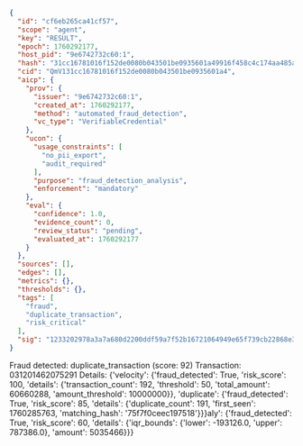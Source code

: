 ```json
{
  "id": "cf6eb265ca41cf57",
  "scope": "agent",
  "key": "RESULT",
  "epoch": 1760292177,
  "host_pid": "9e6742732c60:1",
  "hash": "31cc16781016f152de0080b043501be0935601a49916f458c4c174aa485a2383",
  "cid": "QmV131cc16781016f152de0080b043501be0935601a4",
  "aicp": {
    "prov": {
      "issuer": "9e6742732c60:1",
      "created_at": 1760292177,
      "method": "automated_fraud_detection",
      "vc_type": "VerifiableCredential"
    },
    "ucon": {
      "usage_constraints": [
        "no_pii_export",
        "audit_required"
      ],
      "purpose": "fraud_detection_analysis",
      "enforcement": "mandatory"
    },
    "eval": {
      "confidence": 1.0,
      "evidence_count": 0,
      "review_status": "pending",
      "evaluated_at": 1760292177
    }
  },
  "sources": [],
  "edges": [],
  "metrics": {},
  "thresholds": {},
  "tags": [
    "fraud",
    "duplicate_transaction",
    "risk_critical"
  ],
  "sig": "1233202978a3a7a680d2200ddf59a7f52b16721064949e65f739cb22868e3e1e"
}
```

Fraud detected: duplicate_transaction (score: 92)
Transaction: 031201462075291
Details: {'velocity': {'fraud_detected': True, 'risk_score': 100, 'details': {'transaction_count': 192, 'threshold': 50, 'total_amount': 60660288, 'amount_threshold': 10000000}}, 'duplicate': {'fraud_detected': True, 'risk_score': 85, 'details': {'duplicate_count': 191, 'first_seen': 1760285763, 'matching_hash': '75f7f0ceec197518'}}}aly': {'fraud_detected': True, 'risk_score': 60, 'details': {'iqr_bounds': {'lower': -193126.0, 'upper': 787386.0}, 'amount': 5035466}}}